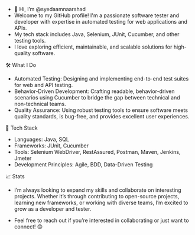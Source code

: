- 👋 Hi, I’m @syedaamnaarshad
- Welcome to my GitHub profile! I'm a passionate software tester and developer with expertise in automated testing for web applications and APIs.
- My tech stack includes Java, Selenium, JUnit, Cucumber, and other testing tools.
- I love exploring efficient, maintainable, and scalable solutions for high-quality software.

🛠️ What I Do
- Automated Testing: Designing and implementing end-to-end test suites for web and API testing.
- Behavior-Driven Development: Crafting readable, behavior-driven scenarios using Cucumber to bridge the gap between technical and non-technical teams.
- Quality Assurance: Using robust testing tools to ensure software meets quality standards, is bug-free, and provides excellent user experiences.

💼 Tech Stack
- Languages: Java, SQL
- Frameworks: JUnit, Cucumber
- Tools: Selenium WebDriver, RestAssured, Postman, Maven, Jenkins, Jmeter
- Development Principles: Agile, BDD, Data-Driven Testing

📈 Stats
- I’m always looking to expand my skills and collaborate on interesting projects. Whether it’s through contributing to open-source projects, learning new frameworks, or working with diverse teams, I’m excited to grow as a developer and tester.

- Feel free to reach out if you’re interested in collaborating or just want to connect! 😊
